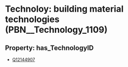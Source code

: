 # Technoloy: __building material technologies__ (PBN__Technology_1109)

## Property: has_TechnologyID

* [Q12144907](Q12144907)

